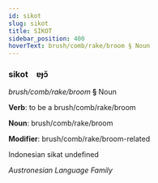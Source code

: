 ```yaml
---
id: sikot
slug: sikot
title: SİKOT
sidebar_position: 400
hoverText: brush/comb/rake/broom § Noun
---
```


### sikot&emsp;<span kind="abugida">ɐɟɔ̆</span>

*brush/comb/rake/broom* **§** Noun

**Verb**: to be a brush/comb/rake/broom

**Noun**: brush/comb/rake/broom

**Modifier**: brush/comb/rake/broom-related

Indonesian sikat undefined

*Austronesian Language Family*
